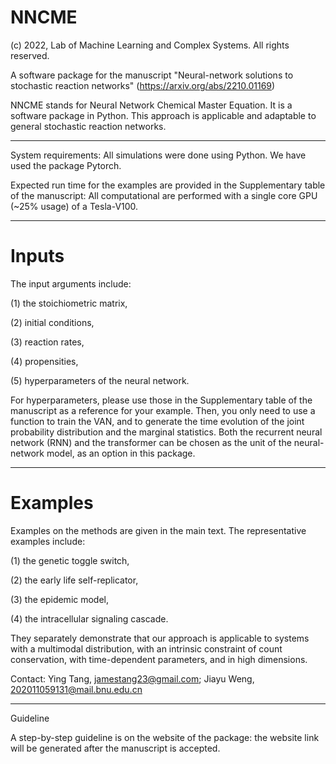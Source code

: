 # NNCME
(c) 2022, Lab of Machine Learning and Complex Systems.
All rights reserved. 

A software package for the manuscript "Neural-network solutions to stochastic reaction networks" (https://arxiv.org/abs/2210.01169)

NNCME stands for Neural Network Chemical Master Equation. It is a software package in Python. This approach is applicable and adaptable to general stochastic reaction networks. 

--------------------------------------------------------------------------------------------------------------------------------------------

System requirements: 
All simulations were done using Python.
We have used the package Pytorch.

Expected run time for the examples are provided in the Supplementary table of the manuscript: All computational are performed with a single core GPU (~25% usage) of a Tesla-V100.

--------------------------------------------------------------------------------------------------------------------------------------------

# Inputs

The input arguments include:

(1) the stoichiometric matrix, 

(2) initial conditions, 

(3) reaction rates, 

(4) propensities,

(5) hyperparameters of the neural network.

For hyperparameters, please use those in the Supplementary table of the manuscript as a reference for your example. Then, you only need to use a function to train the VAN, and to generate the time evolution of the joint probability distribution and the marginal statistics. Both the recurrent neural network (RNN) and the transformer can be chosen as the unit of the neural-network model, as an option in this package.


--------------------------------------------------------------------------------------------------------------------------------------------

# Examples

Examples on the methods are given in the main text. The representative examples include:  

(1) the genetic toggle switch, 

(2) the early life self-replicator, 

(3) the epidemic model, 

(4) the intracellular signaling cascade. 

They separately demonstrate that our approach is applicable to systems with a multimodal distribution, with an intrinsic constraint of count conservation, with time-dependent parameters, and in high dimensions.

Contact: Ying Tang, jamestang23@gmail.com; Jiayu Weng, 202011059131@mail.bnu.edu.cn

--------------------------------------------------------------------------------------------------------------------------------------------

Guideline

A step-by-step guideline is on the website of the package: the website link will be generated after the manuscript is accepted. 


